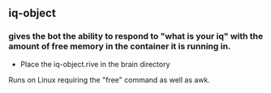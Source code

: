 ## iq-object

### gives the bot the ability to respond to "what is your iq" with the amount of free memory in the container it is running in.

* Place the iq-object.rive in the brain directory


Runs on Linux requiring the "free" command as well as awk.
